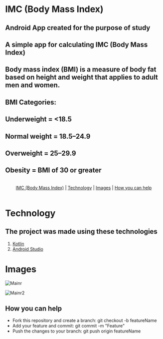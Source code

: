 # IMC (Body Mass Index)

## Android App created for the purpose of study

## A simple app for calculating IMC (Body Mass Index) 
## Body mass index (BMI) is a measure of body fat based on height and weight that applies to adult men and women.
## BMI Categories:
## Underweight = <18.5
## Normal weight = 18.5–24.9
## Overweight = 25–29.9
## Obesity = BMI of 30 or greater

<p align="center"><br>
  <a href="https://github.com/everton4292/omnistack10#satelite-DevRadar">IMC (Body Mass Index)</a>  | 
  <a href="https://github.com/everton4292/Omnistack10#telescope-Technology">Technology</a>  | 
  <a href="https://github.com/everton4292/Omnistack10#film_strip-images">Images</a>  | 
  <a href="https://github.com/everton4292/Omnistack10#handshake-how-you-can-help">How you can help</a>
  <br><br>
 </p>
 

# Technology
## The project was made using these technologies
1. [Kotlin](https://kotlinlang.org)
1. [Android Studio](https://www.google.com.br/search?client=opera&q=android+studio&sourceid=opera&ie=UTF-8&oe=UTF-8)


# Images

![Mainr](https://i.imgur.com/28rr2sb.png)

![Mainr2](https://i.imgur.com/JTCOT3T.png)

## How you can help
* Fork this repository and create a branch: git checkout -b featureName 
* Add your feature and commit: git commit -m "Feature"
* Push the changes to your branch: git push origin featureName




